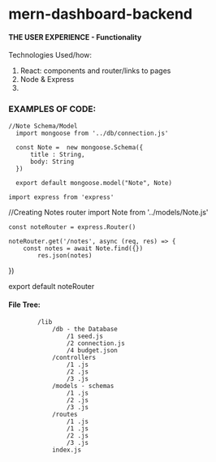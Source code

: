 # mern-dashboard-backend

#### THE USER EXPERIENCE - Functionality


Technologies Used/how: 
1. React: components and router/links to pages
2. Node & Express
3. 

### EXAMPLES OF CODE:
    //Note Schema/Model
      import mongoose from '../db/connection.js'

      const Note =  new mongoose.Schema({
          title : String, 
          body: String
      })

      export default mongoose.model("Note", Note)
    
    import express from 'express'
    
   //Creating Notes router
    import Note from '../models/Note.js'

    const noteRouter = express.Router()

    noteRouter.get('/notes', async (req, res) => {
        const notes = await Note.find({})
            res.json(notes)
})

export default noteRouter 
    
#### File Tree:

            /lib
                /db - the Database
                    /1 seed.js
                    /2 connection.js
                    /4 budget.json
                /controllers
                    /1 .js
                    /2 .js
                    /3 .js
                /models - schemas
                    /1 .js
                    /2 .js
                    /3 .js
                /routes
                    /1 .js 
                    /1 .js
                    /2 .js
                    /3 .js
                index.js
